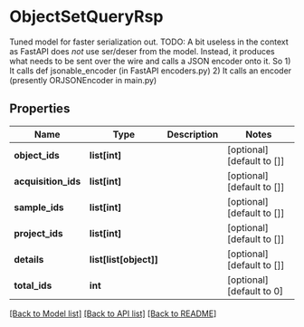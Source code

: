# ObjectSetQueryRsp

Tuned model for faster serialization out. TODO: A bit useless in the context as FastAPI does _not_ use ser/deser from the model.       Instead, it produces what needs to be sent over the wire and calls a JSON encoder onto it.       So 1) It calls def jsonable_encoder (in FastAPI encoders.py)          2) It calls an encoder (presently ORJSONEncoder in main.py)

## Properties
Name | Type | Description | Notes
------------ | ------------- | ------------- | -------------
**object_ids** | **list[int]** |  | [optional] [default to []]
**acquisition_ids** | **list[int]** |  | [optional] [default to []]
**sample_ids** | **list[int]** |  | [optional] [default to []]
**project_ids** | **list[int]** |  | [optional] [default to []]
**details** | **list[list[object]]** |  | [optional] [default to []]
**total_ids** | **int** |  | [optional] [default to 0]

[[Back to Model list]](../README.md#documentation-for-models) [[Back to API list]](../README.md#documentation-for-api-endpoints) [[Back to README]](../README.md)


